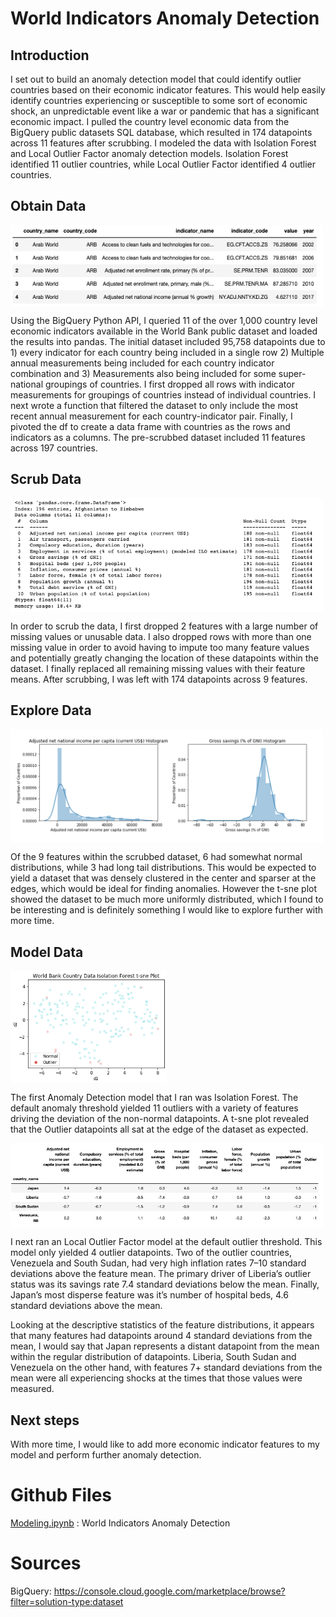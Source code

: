 # World Indicators Anomaly Detection
## Introduction
I set out to build an anomaly detection model that could identify outlier countries based on their economic indicator features.  This would help easily identify countries experiencing or susceptible to some sort of economic shock, an unpredictable event like a war or pandemic that has a significant economic impact.  I pulled the country level economic data from the BigQuery public datasets SQL database, which resulted in 174 datapoints across 11 features after scrubbing.  I modeled the data with Isolation Forest and Local Outlier Factor anomaly detection models. Isolation Forest identified 11 outlier countries, while Local Outlier Factor identified 4 outlier countries.

## Obtain Data

<a href="url"><img src="Images/bigquery_data_head.png" align="middle" height="130" width="500" ></a>

Using the BigQuery Python API, I queried 11 of the over 1,000 country level economic indicators available in the World Bank public dataset and loaded the results into pandas. The initial dataset included 95,758 datapoints due to 1) every indicator for each country being included in a single row 2) Multiple annual measurements being included for each country indicator combination and 3) Measurements also being included for some super-national groupings of countries. I first dropped all rows with indicator measurements for groupings of countries instead of individual countries. I next wrote a function that filtered the dataset to only include the most recent annual measurement for each country-indicator pair. Finally, I pivoted the df to create a data frame with countries as the rows and indicators as a columns. The pre-scrubbed dataset included 11 features across 197 countries.

## Scrub Data

<a href="url"><img src="Images/unscrubbed_df_info.png" align="middle" height="182" width="500" ></a>

In order to scrub the data, I first dropped 2 features with a large number of missing values or unusable data. I also dropped rows with more than one missing value in order to avoid having to impute too many feature values and potentially greatly changing the location of these datapoints within the dataset. I finally replaced all remaining missing values with their feature means. After scrubbing, I was left with 174 datapoints across 9 features.

## Explore Data

<a href="url"><img src="Images/histograms.png" align="middle" height="182" width="500" ></a>

Of the 9 features within the scrubbed dataset, 6 had somewhat normal distributions, while 3 had long tail distributions. This would be expected to yield a dataset that was densely clustered in the center and sparser at the edges, which would be ideal for finding anomalies. However the t-sne plot showed the dataset to be much more uniformly distributed, which I found to be interesting and is definitely something I would like to explore further with more time.

## Model Data

<a href="url"><img src="Images/if_tsne.png" align="middle" height="180" width="250" ></a>

The first Anomaly Detection model that I ran was Isolation Forest. The default anomaly threshold yielded 11 outliers with a variety of features driving the deviation of the non-normal datapoints. A t-sne plot revealed that the Outlier datapoints all sat at the edge of the dataset as expected.

<a href="url"><img src="Images/lof_df.png" align="middle" height="135" width="500" ></a>

I next ran an Local Outlier Factor model at the default outlier threshold. This model only yielded 4 outlier datapoints. Two of the outlier countries, Venezuela and South Sudan, had very high inflation rates 7–10 standard deviations above the feature mean. The primary driver of Liberia’s outlier status was its savings rate 7.4 standard deviations below the mean. Finally, Japan’s most disperse feature was it’s number of hospital beds, 4.6 standard deviations above the mean.

Looking at the descriptive statistics of the feature distributions, it appears that many features had datapoints around 4 standard deviations from the mean, I would say that Japan represents a distant datapoint from the mean within the regular distribution of datapoints. Liberia, South Sudan and Venezuela on the other hand, with features 7+ standard deviations from the mean were all experiencing shocks at the times that those values were measured.

## Next steps
With more time, I would like to add more economic indicator features to my model and perform further anomaly detection.

# Github Files
[Modeling.ipynb](https://github.com/blantj/world_indicators_anomaly_detection/blob/main/Modeling.ipynb) :  World Indicators Anomaly Detection

# Sources
BigQuery: https://console.cloud.google.com/marketplace/browse?filter=solution-type:dataset
